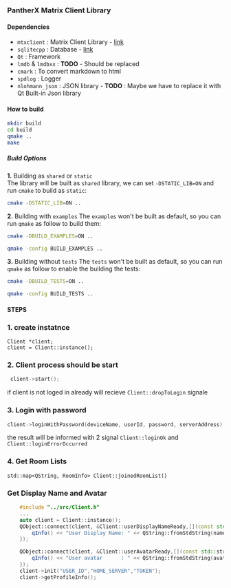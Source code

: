 ### PantherX Matrix Client Library

#### Dependencies
 * `mtxclient`          : Matrix Client Library - [link](https://github.com/Nheko-Reborn/mtxclient)
 * `sqlitecpp`          : Database - [link](https://github.com/SRombauts/SQLiteCpp)
 * `Qt`                 : Framework
 * `lmdb` & `lmdbxx`    : __TODO__ - Should be replaced
 * `cmark`              : To convert markdown to html
 * `spdlog`             : Logger
 * `nlohmann_json`      : JSON library - __TODO__ : Maybe we have to replace it with Qt Built-in Json library 

#### How to build

```bash
mkdir build
cd build
qmake ..
make
```

##### Build Options
**1.** Building as `shared` or `static`  
The library will be built as `shared` library, we can set `-DSTATIC_LIB=ON` and run `cmake` to build as `static`:

```bash
cmake -DSTATIC_LIB=ON ..
```

**2.** Building with `examples`
The `examples` won't be built as default, so you can run `qmake` as follow to build them:

```bash
cmake -DBUILD_EXAMPLES=ON ..
```

```bash
qmake -config BUILD_EXAMPLES ..
```

**3.** Building without `tests`
The `tests` won't be built as default, so you can run `qmake` as follow to enable the building the tests:

```bash
cmake -DBUILD_TESTS=ON ..
```

```bash
qmake -config BUILD_TESTS ..
```

#### STEPS
### 1. create instatnce 
```
Client *client;
client = Client::instance();
```

### 2. Client process should be start
```cpp
 client->start();
```
if client is not loged in already will recieve `Client::dropToLogin` signale 


### 3. Login with password
```cpp
client->loginWithPassword(deviceName, userId, password, serverAddress); 

```
the result will be informed with 2 signal `Client::loginOk` and `Client::loginErrorOccurred`

### 4. Get Room Lists
```
std::map<QString, RoomInfo> Client::joinedRoomList()
```


### Get Display Name and Avatar

```cpp
    #include "../src/Client.h"
    ...
    auto client = Client::instance();
    QObject::connect(client, &Client::userDisplayNameReady,[](const std::string &name){
        qInfo() << "User Display Name: " << QString::fromStdString(name);
    });

    QObject::connect(client, &Client::userAvatarReady,[](const std::string &avatar){
        qInfo() << "User avatar      : " << QString::fromStdString(avatar);
    });
    client->init("USER_ID","HOME_SERVER","TOKEN");
    client->getProfileInfo();    
```








